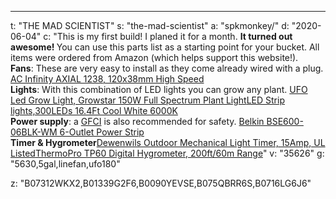 ---
t: "THE MAD SCIENTIST"
s: "the-mad-scientist"
a: "spkmonkey/"
d: "2020-06-04"
c: "This is my first build! I planed it for a month. <strong>It turned out awesome! </strong>You can use this parts list as a starting point for your bucket. 
All items were ordered from Amazon (which helps support this website!).
<br>
<strong>Fans</strong>: These are very easy to install as they come already wired with a plug.
<a href='https://www.amazon.com/AC-Infinity-Cooling-Ventilation-Projects/dp/B009OWRMZ6/ref=as_li_ss_tl?ie=UTF8&linkCode=ll1&tag=spacbuck-20&linkId=295c7a28d8f7ff6e519741ffbb833749'>AC Infinity AXIAL 1238, 120x38mm High Speed</a>
<br>
<strong>Lights</strong>: With this combination of LED lights you can grow any plant.
<a href='https://www.amazon.com/Growstar-Spectrum-Switch-Flowering-Growing/dp/B07312WKX2/ref=as_li_ss_tl?ie=UTF8&linkCode=ll1&tag=spacbuck-20&linkId=8353b7b558842330a603202711ce676d'>UFO Led Grow Light, Growstar 150W Full Spectrum Plant Light</a><a href='B01339G2F6'>LED Strip lights,300LEDs 16.4Ft Cool White 6000K</a>
<br>
<strong>Power supply</strong>: a <a href='https://www.amazon.com/Yellow-Jacket-2762-1-Outlet-Adapter/dp/B000MM3Z6C/ref=as_li_ss_tl?s=electronics&ie=UTF8&qid=1538573523&sr=1-5&keywords=gfci&linkCode=ll1&tag=spacbuck-20&linkId=31acaff2200ed3e733eadde84d9879be'>GFCI</a> is also recommended for safety.
<a href='https://www.amazon.com/Belkin-BSE600-06BLK-WM-6-Outlet-Protector-6-Foot/dp/B0090YEVSE/ref=as_li_ss_tl?ie=UTF8&linkCode=ll1&tag=spacbuck-20&linkId=3705d953e50acea5db93f8db5ded1c41'>Belkin BSE600-06BLK-WM 6-Outlet Power Strip</a>
<br>
<strong>Timer & Hygrometer</strong><a href='https://www.amazon.com/Dewenwils-Waterproof-Mechanical-Programmable-Electrical/dp/B0716LG6J6/ref=as_li_ss_tl?ie=UTF8&linkCode=ll1&tag=spacbuck-20&linkId=1ebcaca8963b0565552c8a9b738ea56a'>Dewenwils Outdoor Mechanical Light Timer, 15Amp, UL Listed</a><a href='https://www.amazon.com/ThermoPro-TP65-Thermometer-Temperature-Touchscreen/dp/B075QBRR6S/ref=as_li_ss_tl?ie=UTF8&linkCode=ll1&tag=spacbuck-20&linkId=1f2de9b4d3af296965547d1c771b6afd'>ThermoPro TP60 Digital Hygrometer, 200ft/60m Range</a>"
v: "35626"
g: "5630,5gal,linefan,ufo180"

z: "B07312WKX2,B01339G2F6,B0090YEVSE,B075QBRR6S,B0716LG6J6"
